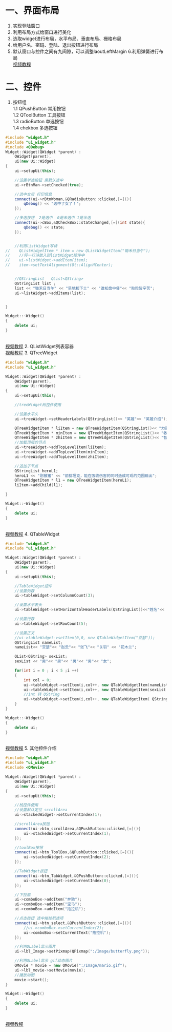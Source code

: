 # 一、界面布局
1. 实现登陆窗口
2. 利用布局方式给窗口进行美化
3. 选取widget进行布局，水平布局、垂直布局、栅格布局
4. 给用户名、密码、登陆、退出按钮进行布局
5. 默认窗口与控件之间有九间隙，可以调整laoutLeftMargin
6.利用弹簧进行布局
<br>[视频教程](https://www.bilibili.com/video/BV1g4411H78N?p=23)
# 二、控件
1. 按钮组
<br>1.1 QPushButton 常用按钮
<br>1.2 QToolButton 工具按钮
<br>1.3 radioButton 单选按钮
<br>1.4 chekbox 多选按钮
```C++
#include "widget.h"
#include "ui_widget.h"
#include <QDebug>
Widget::Widget(QWidget *parent) :
    QWidget(parent),
    ui(new Ui::Widget)
{
    ui->setupUi(this);

    //设置单选按钮 男默认选中
    ui->rBtnMan->setChecked(true);

    //选中女后 打印信息
    connect(ui->rBtnWoman,&QRadioButton::clicked,[=](){
        qDebug() << "选中了女了！";
    });

    //多选按钮  2是选中  0是未选中 1是半选
    connect(ui->cBox,&QCheckBox::stateChanged,[=](int state){
        qDebug() << state;
    });


    //利用listWidget写诗
//    QListWidgetItem * item = new QListWidgetItem("锄禾日当午");
//    //将一行诗放入到listWidget控件中
//    ui->listWidget->addItem(item);
//    item->setTextAlignment(Qt::AlignHCenter);


    //QStringList   QList<QString>
    QStringList list ;
    list << "锄禾日当午" << "旱地和下土" << "谁知盘中餐"<< "粒粒皆辛苦";
    ui->listWidget->addItems(list);


}

Widget::~Widget()
{
    delete ui;
}

```
<br>[视频教程](https://www.bilibili.com/video/BV1g4411H78N?p=24)
2. QListWidget列表容器
<br>[视频教程](https://www.bilibili.com/video/BV1g4411H78N?p=25)
3. QTreeWidget
```C++
#include "widget.h"
#include "ui_widget.h"

Widget::Widget(QWidget *parent) :
    QWidget(parent),
    ui(new Ui::Widget)
{
    ui->setupUi(this);

    //treeWidget树控件使用

    //设置水平头
    ui->treeWidget->setHeaderLabels(QStringList()<< "英雄"<< "英雄介绍");

    QTreeWidgetItem * liItem = new QTreeWidgetItem(QStringList()<< "力量");
    QTreeWidgetItem * minItem = new QTreeWidgetItem(QStringList()<< "敏捷");
    QTreeWidgetItem * zhiItem = new QTreeWidgetItem(QStringList()<< "智力");
    //加载顶层的节点
    ui->treeWidget->addTopLevelItem(liItem);
    ui->treeWidget->addTopLevelItem(minItem);
    ui->treeWidget->addTopLevelItem(zhiItem);

    //追加子节点
    QStringList heroL1;
    heroL1 << "刚被猪" << "前排坦克，能在吸收伤害的同时造成可观的范围输出";
    QTreeWidgetItem * l1 = new QTreeWidgetItem(heroL1);
    liItem->addChild(l1);

}

Widget::~Widget()
{
    delete ui;
}
```
<br>[视频教程](https://www.bilibili.com/video/BV1g4411H78N?p=26)
4. QTableWidget
```C++
#include "widget.h"
#include "ui_widget.h"

Widget::Widget(QWidget *parent) :
    QWidget(parent),
    ui(new Ui::Widget)
{
    ui->setupUi(this);

    //TableWidget控件
    //设置列数
    ui->tableWidget->setColumnCount(3);

    //设置水平表头
    ui->tableWidget->setHorizontalHeaderLabels(QStringList()<<"姓名"<< "性别"<< "年龄");

    //设置行数
    ui->tableWidget->setRowCount(5);

    //设置正文
    //ui->tableWidget->setItem(0,0, new QTableWidgetItem("亚瑟"));
    QStringList nameList;
    nameList<< "亚瑟"<< "赵云"<< "张飞"<< "关羽" << "花木兰";

    QList<QString> sexList;
    sexList << "男"<< "男"<< "男"<< "男"<< "女";

    for(int i = 0 ; i < 5 ;i ++)
    {
        int col = 0;
        ui->tableWidget->setItem(i,col++, new QTableWidgetItem(nameList[i]));
        ui->tableWidget->setItem(i,col++, new QTableWidgetItem(sexList.at(i)));
        //int 转 QString
        ui->tableWidget->setItem(i,col++, new QTableWidgetItem( QString::number(i+18)));
    }
}

Widget::~Widget()
{
    delete ui;
}

```
<br>[视频教程](https://www.bilibili.com/video/BV1g4411H78N?p=27)
5. 其他控件介绍
```C++
#include "widget.h"
#include "ui_widget.h"
#include <QMovie>

Widget::Widget(QWidget *parent) :
    QWidget(parent),
    ui(new Ui::Widget)
{
    ui->setupUi(this);

    //栈控件使用
    //设置默认定位 scrollArea
    ui->stackedWidget->setCurrentIndex(1);

    //scrollArea按钮
    connect(ui->btn_scrollArea,&QPushButton::clicked,[=](){
        ui->stackedWidget->setCurrentIndex(1);
    });

    //toolBox按钮
    connect(ui->btn_ToolBox,&QPushButton::clicked,[=](){
        ui->stackedWidget->setCurrentIndex(2);
    });

    //TabWidget按钮
    connect(ui->btn_TabWidget,&QPushButton::clicked,[=](){
        ui->stackedWidget->setCurrentIndex(0);
    });

    //下拉框
    ui->comboBox->addItem("奔驰");
    ui->comboBox->addItem("宝马");
    ui->comboBox->addItem("拖拉机");

    //点击按钮 选中拖拉机选项
    connect(ui->btn_select,&QPushButton::clicked,[=](){
        //ui->comboBox->setCurrentIndex(2);
        ui->comboBox->setCurrentText("拖拉机");
    });

    //利用QLabel显示图片
    ui->lbl_Image->setPixmap(QPixmap(":/Image/butterfly.png"));

    //利用QLabel显示 gif动态图片
    QMovie * movie = new QMovie(":/Image/mario.gif");
    ui->lbl_movie->setMovie(movie);
    //播放动图
    movie->start();
}

Widget::~Widget()
{
    delete ui;
}
```
<br>[视频教程](https://www.bilibili.com/video/BV1g4411H78N?p=28)
